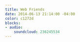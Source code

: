 ```yaml
---
title: Web Friends
date: 2014-06-13 21:14:00 -04:00
color: c1272d
blocks:
- audio:
    soundcloud: 236245534
---
```


